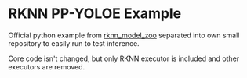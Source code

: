 # RKNN PP-YOLOE Example

Official python example from [rknn_model_zoo](https://github.com/airockchip/rknn_model_zoo/tree/main/examples/ppyoloe) separated into own small repository to easily run to test inference.

Core code isn't changed, but only RKNN executor is included and other executors are removed.
